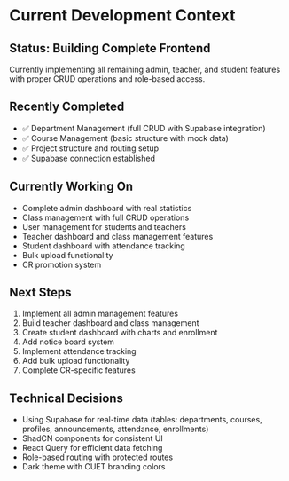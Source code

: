 
# Current Development Context

## Status: Building Complete Frontend
Currently implementing all remaining admin, teacher, and student features with proper CRUD operations and role-based access.

## Recently Completed
- ✅ Department Management (full CRUD with Supabase integration)
- ✅ Course Management (basic structure with mock data)
- ✅ Project structure and routing setup
- ✅ Supabase connection established

## Currently Working On
- Complete admin dashboard with real statistics
- Class management with full CRUD operations
- User management for students and teachers
- Teacher dashboard and class management features
- Student dashboard with attendance tracking
- Bulk upload functionality
- CR promotion system

## Next Steps
1. Implement all admin management features
2. Build teacher dashboard and class management
3. Create student dashboard with charts and enrollment
4. Add notice board system
5. Implement attendance tracking
6. Add bulk upload functionality
7. Complete CR-specific features

## Technical Decisions
- Using Supabase for real-time data (tables: departments, courses, profiles, announcements, attendance, enrollments)
- ShadCN components for consistent UI
- React Query for efficient data fetching
- Role-based routing with protected routes
- Dark theme with CUET branding colors
